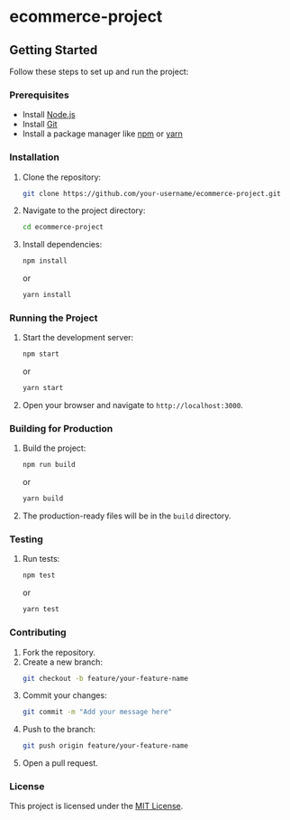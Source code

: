 # ecommerce-project

## Getting Started

Follow these steps to set up and run the project:

### Prerequisites
- Install [Node.js](https://nodejs.org/)
- Install [Git](https://git-scm.com/)
- Install a package manager like [npm](https://www.npmjs.com/) or [yarn](https://yarnpkg.com/)

### Installation
1. Clone the repository:
    ```bash
    git clone https://github.com/your-username/ecommerce-project.git
    ```
2. Navigate to the project directory:
    ```bash
    cd ecommerce-project
    ```
3. Install dependencies:
    ```bash
    npm install
    ```
    or
    ```bash
    yarn install
    ```

### Running the Project
1. Start the development server:
    ```bash
    npm start
    ```
    or
    ```bash
    yarn start
    ```
2. Open your browser and navigate to `http://localhost:3000`.

### Building for Production
1. Build the project:
    ```bash
    npm run build
    ```
    or
    ```bash
    yarn build
    ```
2. The production-ready files will be in the `build` directory.

### Testing
1. Run tests:
    ```bash
    npm test
    ```
    or
    ```bash
    yarn test
    ```

### Contributing
1. Fork the repository.
2. Create a new branch:
    ```bash
    git checkout -b feature/your-feature-name
    ```
3. Commit your changes:
    ```bash
    git commit -m "Add your message here"
    ```
4. Push to the branch:
    ```bash
    git push origin feature/your-feature-name
    ```
5. Open a pull request.

### License
This project is licensed under the [MIT License](LICENSE).